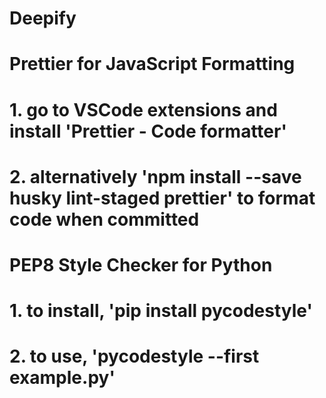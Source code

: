 # Deepify
# Prettier for JavaScript Formatting
#  1. go to VSCode extensions and install 'Prettier - Code formatter'
#  2. alternatively 'npm install --save husky lint-staged prettier' to format code when committed
# PEP8 Style Checker for Python
#  1. to install, 'pip install pycodestyle'
#  2. to use, 'pycodestyle --first example.py'
